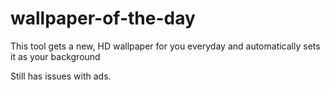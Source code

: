 # wallpaper-of-the-day
This tool gets a new, HD wallpaper for you everyday and automatically sets it as your background

Still has issues with ads.
